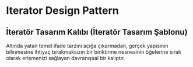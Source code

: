 # Iterator Design Pattern
## İteratör Tasarım Kalıbı (İteratör Tasarım Şablonu)

Altında yatan temel ifade tarzını açığa çıkarmadan, gerçek yapısının bilinmesine ihtiyaç bırakmaksızın bir biriktirme nesnesinin öğelerine sıralı olarak erişmenizi sağlayan davranışsal bir kalıptır.